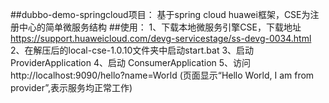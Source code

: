 
##dubbo-demo-springcloud项目：
   基于spring cloud huawei框架，CSE为注册中心的简单微服务结构
##使用：
1、下载本地微服务引擎CSE，下载地址 https://support.huaweicloud.com/devg-servicestage/ss-devg-0034.html
2、在解压后的local-cse-1.0.10文件夹中启动start.bat
3、启动 ProviderApplication
4、启动 ConsumerApplication
5、访问 http://localhost:9090/hello?name=World (页面显示“Hello World, I am from provider”,表示服务均正常工作)
   
   
